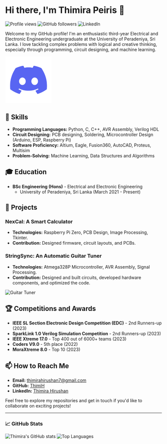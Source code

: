 # Hi there, I'm Thimira Peiris 👋

![Profile views](https://gpvc.arturio.dev/ThimiH)
![GitHub followers](https://img.shields.io/github/followers/ThimiH?label=Follow&style=social)
![LinkedIn](https://img.shields.io/badge/-LinkedIn-blue?style=flat&logo=Linkedin&logoColor=white&link=https://www.linkedin.com/in/thimirah/)

Welcome to my GitHub profile! I'm an enthusiastic third-year Electrical and Electronic Engineering undergraduate at the University of Peradeniya, Sri Lanka. I love tackling complex problems with logical and creative thinking, especially through programming, circuit designing, and machine learning.

<img src="235294015-47144047-25ab-417c-af1b-6746820a20ff.gif" height="150" width="150">

## 🔧 Skills
- **Programming Languages:** Python, C, C++, AVR Assembly, Verilog HDL
- **Circuit Designing:** PCB designing, Soldering, Microcontroller Design (Arduino, ESP, Raspberry Pi)
- **Software Proficiency:** Altium, Eagle, Fusion360, AutoCAD, Proteus, Multisim
- **Problem-Solving:** Machine Learning, Data Structures and Algorithms

## 🎓 Education
- **BSc Engineering (Hons)** - Electrical and Electronic Engineering
  - University of Peradeniya, Sri Lanka (March 2021 - Present)

## 🚀 Projects
### NexCal: A Smart Calculator
- **Technologies:** Raspberry Pi Zero, PCB Design, Image Processing, Tkinter.
- **Contribution:** Designed firmware, circuit layouts, and PCBs.

### StringSync: An Automatic Guitar Tuner
- **Technologies:** Atmega328P Microcontroller, AVR Assembly, Signal Processing.
- **Contribution:** Designed and built circuits, developed hardware components, and optimized the code.

![Guitar Tuner](https://media.giphy.com/media/26ufdN2knMc0zGz5e/giphy.gif)

## 🏆 Competitions and Awards
- **IEEE SL Section Electronic Design Competition (EDC)** - 2nd Runners-up (2023)
- **SparkLink 1.0 Verilog Simulation Competition** - 2nd Runners-up (2023)
- **IEEE Xtreme 17.0** - Top 400 out of 6000+ teams (2023)
- **Coders V9.0** - 5th place (2022)
- **MoraXtreme 8.0** - Top 10 (2023)

## 📫 How to Reach Me
- **Email:** [thimirahirushan7@gmail.com](mailto:thimirahirushan7@gmail.com)
- **GitHub:** [ThimiH](https://github.com/ThimiH)
- **LinkedIn:** [Thimira Hirushan](https://www.linkedin.com/in/thimirah/)

Feel free to explore my repositories and get in touch if you'd like to collaborate on exciting projects!

---

### 📈 GitHub Stats
![Thimira's GitHub stats](https://github-readme-stats.vercel.app/api?username=ThimiH&show_icons=true&theme=radical)
![Top Languages](https://github-readme-stats.vercel.app/api/top-langs/?username=ThimiH&layout=compact&theme=radical)


<!--
**ThimiH/ThimiH** is a ✨ _special_ ✨ repository because its `README.md` (this file) appears on your GitHub profile.

Here are some ideas to get you started:

- 🔭 I’m currently working on ...
- 🌱 I’m currently learning ...
- 👯 I’m looking to collaborate on ...
- 🤔 I’m looking for help with ...
- 💬 Ask me about ...
- 📫 How to reach me: ...
- 😄 Pronouns: ...
- ⚡ Fun fact: ...
-->
